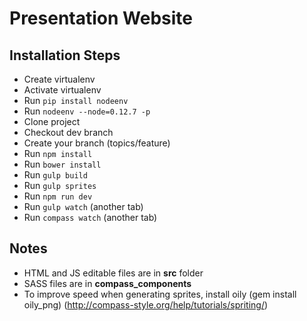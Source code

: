Presentation Website
==============


Installation Steps
------

* Create virtualenv
* Activate virtualenv
* Run `pip install nodeenv`
* Run `nodeenv --node=0.12.7 -p`
* Clone project
* Checkout dev branch
* Create your branch (topics/feature)
* Run `npm install`
* Run `bower install`
* Run `gulp build`
* Run `gulp sprites`
* Run `npm run dev`
* Run `gulp watch` (another tab)
* Run `compass watch` (another tab)

Notes
------

* HTML and JS editable files are in **src** folder
* SASS files are in **compass_components**
* To improve speed when generating sprites, install oily (gem install oily_png) (http://compass-style.org/help/tutorials/spriting/)
